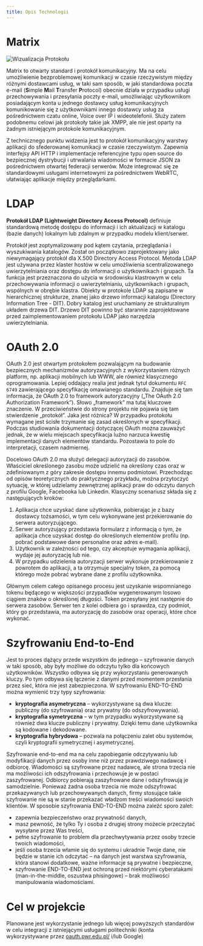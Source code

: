 ```yaml
---
title: Opis Technologii
---
```

# Matrix
<img src="https://yuhu.ddns.net/images/service_matrix_network.png" alt="Wizualizacja Protokołu">

Matrix to otwarty standard i protokół komunikacyjny. Ma na celu umożliwienie bezproblemowej komunikacji w czasie rzeczywistym między różnymi dostawcami usług, w taki sam sposób, w jaki standardowa poczta e-mail (**S**imple **M**ail **T**ransfer **P**rotocol) obecnie działa w przypadku usługi przechowywania i przesyłania poczty e-mail, umożliwiając użytkownikom posiadającym konta u jednego dostawcy usług komunikacyjnych komunikowanie się z użytkownikami innego dostawcy usług za pośrednictwem czatu online, Voice over IP i wideotelefonii. Służy zatem podobnemu celowi jak protokoły takie jak XMPP, ale nie jest oparty na żadnym istniejącym protokole komunikacyjnym.

Z technicznego punktu widzenia jest to protokół komunikacyjny warstwy aplikacji do sfederowanej komunikacji w czasie rzeczywistym. Zapewnia interfejsy API HTTP i implementacje referencyjne typu open source do bezpiecznej dystrybucji i utrwalania wiadomości w formacie JSON za pośrednictwem otwartej federacji serwerów. Może integrować się ze standardowymi usługami internetowymi za pośrednictwem WebRTC, ułatwiając aplikacje między przeglądarkami.


# LDAP
**Protokół LDAP (Lightweight Directory Access Protocol)** definiuje standardową metodę dostępu do informacji i ich aktualizacji w katalogu (bazie danych) lokalnym lub zdalnym w przypadku modelu klient/serwer.

Protokół jest zoptymalizowany pod kątem czytania, przeglądania i wyszukiwania katalogów. Został on początkowo zaprojektowany jako niewymagający protokół dla X.500 Directory Access Protocol. Metoda LDAP jest używana przez klaster hostów w celu umożliwienia scentralizowanego uwierzytelniania oraz dostępu do informacji o użytkownikach i grupach. Ta funkcja jest przeznaczona do użycia w środowisku klastrowym w celu przechowywania informacji o uwierzytelnianiu, użytkownikach i grupach, wspólnych w obrębie klastra.
Obiekty w protokole LDAP są zapisane w hierarchicznej strukturze, znanej jako drzewo informacji katalogu (Directory Information Tree - DIT). Dobry katalog jest uruchamiany ze strukturalnym układem drzewa DIT. Drzewo DIT powinno być starannie zaprojektowane przed zaimplementowaniem protokołu LDAP jako narzędzia uwierzytelniania.


# OAuth 2.0
OAuth 2.0 jest otwartym protokołem pozwalającym na budowanie bezpiecznych mechanizmów autoryzacyjnych z wykorzystaniem różnych platform, np. aplikacji mobilnych lub WWW, ale również klasycznego oprogramowania. Lepiej oddający realia jest jednak tytuł dokumentu `RFC 6749` zawierającego specyfikację omawianego standardu. Znajduje się tam informacja, że OAuth 2.0 to framework autoryzacyjny („The OAuth 2.0 Authorization Framework”). Słowo „framework” ma tutaj kluczowe znaczenie. W przeciwieństwie do strony projektu nie pojawia się tam stwierdzenie „protokół”. 
Jaka jest różnica? W przypadku protokołu wymagane jest ścisłe trzymanie się zasad określonych w specyfikacji. Podczas studiowania dokumentacji dotyczącej OAuth można zauważyć jednak, że w wielu miejscach specyfikacja luźno narzuca kwestię implementacji danych elementów standardu. Pozostawia to pole do interpretacji, czasem nadmiernej.

Docelowo OAuth 2.0 ma służyć delegacji autoryzacji do zasobów. Właściciel określonego zasobu może udzielić na określony czas oraz w zdefiniowanym z góry zakresie dostępu innemu podmiotowi. Przechodząc od opisów teoretycznych do praktycznego przykładu, można przytoczyć sytuację, w której udzielamy zewnętrznej aplikacji praw do odczytu danych z profilu Google, Facebooka lub Linkedin. Klasyczny scenariusz składa się z następujących kroków:

1. Aplikacja chce uzyskać dane użytkownika, pobierając je z bazy dostawcy tożsamości, w tym celu wykonywane jest przekierowanie do serwera autoryzującego.
2. Serwer autoryzujący przedstawia formularz z informacją o tym, że aplikacja chce uzyskać dostęp do określonych elementów profilu (np. pobrać podstawowe dane personalne oraz adres e-mail).
3. Użytkownik w zależności od tego, czy akceptuje wymagania aplikacji, wydaje jej autoryzację lub nie.
4. W przypadku udzielenia autoryzacji serwer wykonuje przekierowanie z powrotem do aplikacji, a ta otrzymuje specjalny token, za pomocą którego może pobrać wybrane dane z profilu użytkownika.

Głównym celem całego opisanego procesu jest uzyskanie wspomnianego tokenu będącego w większości przypadków wygenerowanym losowo ciągiem znaków o określonej długości. Token przesyłany jest następnie do serwera zasobów. Serwer ten z kolei odbiera go i sprawdza, czy podmiot, który go przedstawia, ma autoryzację do zasobów oraz operacji, które chce wykonać.

# Szyfrowaniu End-to-End 
Jest to proces dążący przede wszystkim do jednego – szyfrowanie danych w taki sposób, aby były możliwe do odczytu tylko dla końcowych użytkowników. Wszystko odbywa się przy wykorzystaniu generowanych kluczy. Po tym odbywa się łączenie z danymi przed momentem przesłania przez sieć, która nie jest zabezpieczona.
W szyfrowaniu END-TO-END można wymienić trzy typy szyfrowania:

- **kryptografia asymetryczna** – wykorzystywane są dwa klucze: publiczny (do szyfrowania) oraz prywatny (do odszyfrowywania). 
- **kryptografia symetryczna** – w tym przypadku wykorzystywane są również dwa klucze publiczny i prywatny. Dzięki temu dane użytkownika są kodowane i dekodowane. 
- **kryptografia hybrydowa** – pozwala na połączeniu zalet obu systemów, czyli kryptografii symetrycznej i asymetrycznej.

Szyfrowanie end-to-end ma na celu zapobieganie odczytywaniu lub modyfikacji danych przez osoby inne niż przez prawdziwego nadawcę i odbiorcę. Wiadomości są szyfrowane przez nadawcę, ale strona trzecia nie ma możliwości ich odszyfrowania i przechowuje je w postaci zaszyfrowanej. Odbiorcy pobierają zaszyfrowane dane i odszyfrowują je samodzielnie.
Ponieważ żadna osoba trzecia nie może odszyfrować przekazywanych lub przechowywanych danych, firmy stosujące takie szyfrowanie nie są w stanie przekazać władzom treści wiadomości swoich klientów.
W sposobie szyfrowania END-TO-END można zaleźć sporo zalet:

- zapewnia bezpieczeństwo oraz prywatność danych,
- masz pewność, że tylko Ty i osoba z drugiej strony możecie przeczytać wysyłane przez Was treści, 
- pełne szyfrowanie to problem dla przechwytywania przez osoby trzecie twoich wiadomości,
- jeśli osoba trzecia włamie się do systemu i ukradnie Twoje dane, nie będzie w stanie ich odczytać – na danych jest warstwa szyfrowania, która stanowi dodatkowe,
ważne informacje są prywatne i bezpieczne,
- szyfrowanie END-TO-END jest ochroną przed niektórymi cyberatakami (man-in-the-middle, oszustwa phisingowe) – brak możliwości manipulowania wiadomościami.

# Cel w projekcie
Planowane jest wykorzystanie jednego lub więcej powyższych standardów w celu integracji z istniejącymi usługami politechniki (konta wykorzystywane przez [oauth.pwr.edu.pl/](oauth.pwr.edu.pl/) i/lub Google)

